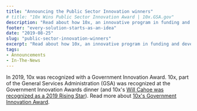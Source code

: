```yaml
---
title: "Announcing the Public Sector Innovation winners"
# title: "10x Wins Public Sector Innovation Award | 10x.GSA.gov"
description: "Read about how 10x, an innovative program in funding and developing technology solutions that serve the public, was recognized with a 2019 Public Sector Innovation award."
footer: "every-solution-starts-as-an-idea"
date: "2019-08-25"
slug: "public-sector-innovation-winners"
excerpt: "Read about how 10x, an innovative program in funding and developing technology solutions that serve the public, was recognized with a 2019 Public Sector Innovation award."
tags:   
- Announcements
- In-The-News
---
```

In 2019, 10x was recognized with a Government Innovation Award. 10x, part of the General Services Administration (GSA) was recognized at the Government Innovation Awards dinner (and 10x's [Will Cahoe was recognized as a 2019 Rising Star](https://www.nextgov.com/acquisition/2019/08/congratulations-to-the-2019-rising-stars/210967/)). Read more about [10x's Government Innovation Award](https://www.route-fifty.com/infrastructure/2019/11/government-innovation-award-top-honors-go-to-virginia-noaa-dod-and-saic/297698/).
